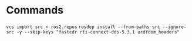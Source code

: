 # Commands
`vcs import src < ros2.repos`
`rosdep install --from-paths src --ignore-src -y --skip-keys "fastcdr rti-connext-dds-5.3.1 urdfdom_headers"`
